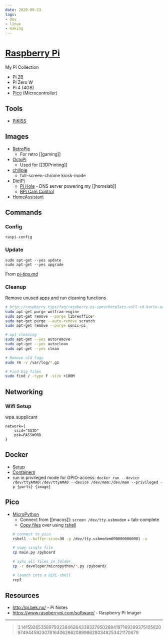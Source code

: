 ```yaml
---
date: 2020-09-23
tags:
- dev
- linux
- making
---
```


# [Raspberry Pi](https://www.raspberrypi.org)
My Pi Collection
- Pi 2B
- Pi Zero W
- Pi 4 (4GB)
- [Pico](https://www.raspberrypi.org/products/raspberry-pi-pico/) (Microcontroller)

## Tools
- [PiKISS](https://github.com/jmcerrejon/PiKISS)

## Images
- [RetroPie](https://retropie.org.uk/)
  - For retro [[gaming]]
- [OctoPi](https://github.com/guysoft/OctoPi)
  - Used for [[3DPrinting]]
- [chilipie](https://github.com/futurice/chilipie-kiosk)
  - full-screen-chrome kiosk-mode
- [DietPi](https://dietpi.com/)
  - [Pi Hole](https://pi-hole.net) - DNS server powering my [[homelab]]
  - [RPi Cam Control](https://dietpi.com/docs/software/camera/#rpi-cam-control)
- [HomeAssistant](https://www.home-assistant.io/)

## Commands
### Config
`raspi-config`

### Update

```
sudo apt-get --yes update
sudo apt-get --yes upgrade
```
From [pi-tips.md](https://gist.github.com/rdmarsh/5070295)

### Cleanup
Remove unused apps and run cleaning functions

```sh
# http://raspberry.tips/faq/raspberry-pi-speicherplatz-voll-sd-karte-aufraeumen
sudo apt-get purge wolfram-engine
sudo apt-get remove --purge libreoffice*
sudo apt-get purge --auto-remove scratch
sudo apt-get remove --purge sonic-pi

# apt cleaning
sudo apt-get --yes autoremove
sudo apt-get --yes autoclean
sudo apt-get --yes clean

# Remove old logs
sudo rm -v /var/log/*.gz

# Find big files
sudo find / -type f -size +100M


```

## Networking

### Wifi Setup

wpa_supplicant

```
network={
	ssid="SSID"
	psk=PASSWORD
}
```

## Docker

- [Setup](https://dev.to/rohansawant/installing-docker-and-docker-compose-on-the-raspberry-pi-in-5-simple-steps-3mgl)
- [Containers](https://hub.docker.com/u/hypriot)
- run in privileged mode for GPIO-access: `docker run --device /dev/ttyAMA0:/dev/ttyAMA0 --device /dev/mem:/dev/mem --privileged -p {ports} {image}`

## Pico

- [MicroPython](https://datasheets.raspberrypi.org/pico/raspberry-pi-pico-python-sdk.pdf)
  - Connect from [[macos]]: `screen /dev/tty.usbmodem` + tab-complete
  - [Copy files](https://www.raspberrypi.org/forums/viewtopic.php?t=301927#p1811516) over using [rshell](https://github.com/dhylands/rshell)
  ```sh
  # connect to pico
  rshell --buffer-size=30 -p /dev/tty.usbmodem0000000000001 -a

  # copy single file
  cp main.py /pyboard

  # sync all files in folder
  cp -r developer/micropython/*.py /pyboard/

  # launch into a REPL-shell
  repl
  ```

## Resources
- http://pi.bek.no/ - Pi Notes
- https://www.raspberrypi.com/software/ - Raspberry Pi Imager


---
> 3.1415926535897932384626433832795028841971693993751058209749445923078164062862089986280348253421170679
